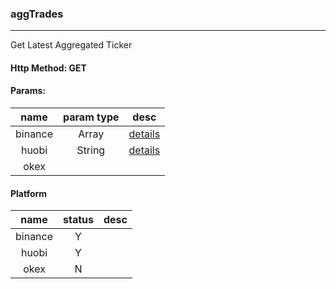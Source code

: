 ### aggTrades

---

Get Latest Aggregated Ticker

#### Http Method: GET

#### Params: 

| name | param type | desc |
|:---:|:---:|:---:|
| binance | Array |[details](https://binance-docs.github.io/apidocs/spot/cn/#5221bade13)|
| huobi   | String | [details](https://huobiapi.github.io/docs/spot/v1/en/#get-latest-aggregated-ticker) |
| okex    |  |  |

#### Platform

| name | status | desc |
|:---:|:---:|:---:|
| binance |Y||
| huobi   |Y||
| okex    |N||
